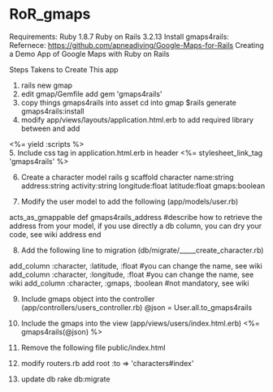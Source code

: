 RoR_gmaps
=========

Requirements: 
Ruby 1.8.7
Ruby on Rails 3.2.13 
Install gmaps4rails: 
Refernece: https://github.com/apneadiving/Google-Maps-for-Rails 
Creating a Demo App of Google Maps with Ruby on Rails


Steps Takens to Create This app

1. rails new gmap
2. edit gmap/Gemfile
	add gem 'gmaps4rails'
3. copy things gmaps4rails into asset
	cd into gmap
	$rails generate gmaps4rails:install
4. modify app/views/layouts/application.html.erb to add required library 
between </body> and </html>
add 
<footer>
<%= yield :scripts %> 
</footer>
5. Include css tag in application.html.erb in header
<%= stylesheet_link_tag 'gmaps4rails' %> 

6. Create a character model 
rails g scaffold character name:string address:string activity:string longitude:float latitude:float gmaps:boolean 

7. Modify the user model to add the following (app/models/user.rb)

acts_as_gmappable
def gmaps4rails_address
#describe how to retrieve the address from your model, if you use directly a db column, you can dry your code, see wiki
address
end

8. Add the following line to migration (db/migrate/_____create_character.rb)

add_column :character, :latitude,  :float #you can change the name, see wiki
add_column :character, :longitude, :float #you can change the name, see wiki
add_column :character, :gmaps, :boolean #not mandatory, see wiki

9. Include gmaps object into the controller (app/controllers/users_controller.rb)
@json = User.all.to_gmaps4rails
10. Include the gmaps into the view (app/views/users/index.html.erb)
<%= gmaps4rails(@json) %>

11. Remove the following file 
public/index.html

12. modify routers.rb add 
root :to => 'characters#index'
13. update db
rake db:migrate